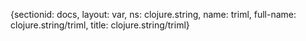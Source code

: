 {sectionid: docs, layout: var, ns: clojure.string, name: triml, full-name: clojure.string/triml,
  title: clojure.string/triml}
